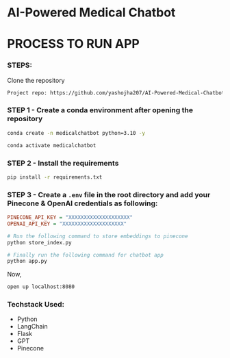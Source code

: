 # AI-Powered Medical Chatbot

# PROCESS TO RUN APP
### STEPS:

Clone the repository

```bash
Project repo: https://github.com/yashojha207/AI-Powered-Medical-Chatbot.git
```
### STEP 1 - Create a conda environment after opening the repository

```bash
conda create -n medicalchatbot python=3.10 -y
```

```bash
conda activate medicalchatbot
```


### STEP 2 - Install the requirements
```bash
pip install -r requirements.txt
```

### STEP 3 - Create a `.env` file in the root directory and add your Pinecone & OpenAI credentials as following:
```ini
PINECONE_API_KEY = "XXXXXXXXXXXXXXXXXXXX"
OPENAI_API_KEY = "XXXXXXXXXXXXXXXXXXXX"
```


```bash
# Run the following command to store embeddings to pinecone
python store_index.py
```

```bash
# Finally run the following command for chatbot app
python app.py
```

Now,
```bash
open up localhost:8080
```


### Techstack Used:

- Python
- LangChain
- Flask
- GPT
- Pinecone